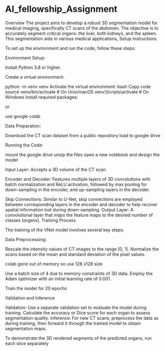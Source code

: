 # AI_fellowship_Assignment


Overview
The project aims to develop a robust 3D segmentation model for medical imaging, specifically CT scans of the abdomen. The objective is to accurately segment critical organs: the liver, both kidneys, and the spleen. This segmentation aids in various medical applications, Setup Instructions

To set up the environment and run the code, follow these steps:

Environment Setup:

Install Python 3.8 or higher.

Create a virtual environment:

python -m venv venv
Activate the virtual environment:
bash
Copy code
source venv/bin/activate  # On Unix/macOS
venv\Scripts\activate  # On Windows
Install required packages:

or

use google colab 




Data Preparation:

Download the CT scan dataset from a public repository 
load to google drive 

Running the Code:

mount the google drive 
unzip the files 
open a new notebook and design the model 

Input Layer: Accepts a 3D volume of the CT scan.

Encoder and Decoder: Features multiple layers of 3D convolutions with batch normalization and ReLU activation, followed by max pooling for down-sampling in the encoder, and up-sampling layers in the decoder.

Skip Connections: Similar to U-Net, skip connections are employed between corresponding layers in the encoder and decoder to help recover spatial information lost during down-sampling.
Output Layer: A convolutional layer that maps the feature maps to the desired number of classes (organs).
Training Process

The training of the VNet model involves several key steps:

Data Preprocessing:

Rescale the intensity values of CT images to the range [0, 1].
Normalize the scans based on the mean and standard deviation of the pixel values.

colab gone out of memory so use 128 x128 size 

Use a batch size of 4 due to memory constraints of 3D data.
Employ the Adam optimizer with an initial learning rate of 0.001.

Train the model for 20 epochs

Validation and Inference

Validation: Use a separate validation set to evaluate the model during training. Calculate the accuracy or Dice score for each organ to assess segmentation quality.
Inference: For new CT scans, preprocess the data as during training, then forward it through the trained model to obtain segmentation maps.


To demonstrate the 3D rendered segments of the predicted organs, run each slice separately 
